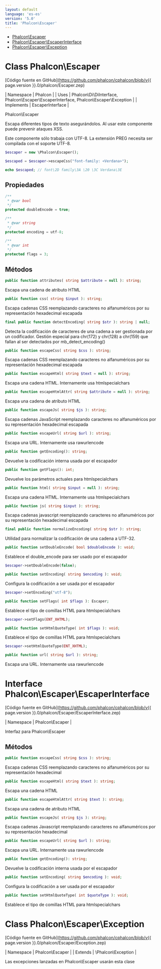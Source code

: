 ```yaml
---
layout: default
language: 'es-es'
version: '5.0'
title: 'Phalcon\Escaper'
---
```


* [Phalcon\Escaper](#escaper)
* [Phalcon\Escaper\EscaperInterface](#escaper-escaperinterface)
* [Phalcon\Escaper\Exception](#escaper-exception)

<h1 id="escaper">Class Phalcon\Escaper</h1>

[Código fuente en GitHub](https://github.com/phalcon/cphalcon/blob/v{{ page.version }}.0/phalcon/Escaper.zep)

| Namespace  | Phalcon | | Uses       | Phalcon\Di\DiInterface, Phalcon\Escaper\EscaperInterface, Phalcon\Escaper\Exception | | Implements | EscaperInterface |

Phalcon\Escaper

Escapa diferentes tipos de texto asegurándolos. Al usar este componente puede prevenir ataques XSS.

Este componente sólo trabaja con UTF-8. La extensión PREG necesita ser compilada con el soporte UTF-8.

```php
$escaper = new \Phalcon\Escaper();

$escaped = $escaper->escapeCss("font-family: <Verdana>");

echo $escaped; // font\2D family\3A \20 \3C Verdana\3E
```


## Propiedades
```php
/**
 * @var bool
 */
protected doubleEncode = true;

/**
 * @var string
 */
protected encoding = utf-8;

/**
 * @var int
 */
protected flags = 3;

```

## Métodos

```php
public function attributes( string $attribute = null ): string;
```
Escapa una cadena de atributo HTML


```php
public function css( string $input ): string;
```
Escapa cadenas CSS reemplazando caracteres no alfanuméricos por su representación hexadecimal escapada


```php
final public function detectEncoding( string $str ): string | null;
```
Detecta la codificación de caracteres de una cadena a ser gestionada por un codificador. Gestión especial para chr(172) y chr(128) a chr(159) que fallan al ser detectados por mb_detect_encoding()


```php
public function escapeCss( string $css ): string;
```
Escapa cadenas CSS reemplazando caracteres no alfanuméricos por su representación hexadecimal escapada


```php
public function escapeHtml( string $text = null ): string;
```
Escapa una cadena HTML. Internamente usa htmlspecialchars


```php
public function escapeHtmlAttr( string $attribute = null ): string;
```
Escapa una cadena de atributo HTML


```php
public function escapeJs( string $js ): string;
```
Escapa cadenas JavaScript reemplazando caracteres no alfanuméricos por su representación hexadecimal escapada


```php
public function escapeUrl( string $url ): string;
```
Escapa una URL. Internamente usa rawurlencode


```php
public function getEncoding(): string;
```
Devuelve la codificación interna usada por el escapador


```php
public function getFlags(): int;
```
Devuelve los parámetros actuales para htmlspecialchars


```php
public function html( string $input = null ): string;
```
Escapa una cadena HTML. Internamente usa htmlspecialchars


```php
public function js( string $input ): string;
```
Escapa cadenas javascript reemplazando caracteres no alfanuméricos por su representación hexadecimal escapada


```php
final public function normalizeEncoding( string $str ): string;
```
Utilidad para normalizar la codificación de una cadena a UTF-32.


```php
public function setDoubleEncode( bool $doubleEncode ): void;
```
Establece el double_encode para ser usado por el escapador

```php
$escaper->setDoubleEncode(false);
```


```php
public function setEncoding( string $encoding ): void;
```
Configura la codificación a ser usada por el escapador

```php
$escaper->setEncoding("utf-8");
```


```php
public function setFlags( int $flags ): Escaper;
```
Establece el tipo de comillas HTML para htmlspecialchars

```php
$escaper->setFlags(ENT_XHTML);
```


```php
public function setHtmlQuoteType( int $flags ): void;
```
Establece el tipo de comillas HTML para htmlspecialchars

```php
$escaper->setHtmlQuoteType(ENT_XHTML);
```


```php
public function url( string $url ): string;
```
Escapa una URL. Internamente usa rawurlencode




<h1 id="escaper-escaperinterface">Interface Phalcon\Escaper\EscaperInterface</h1>

[Código fuente en GitHub](https://github.com/phalcon/cphalcon/blob/v{{ page.version }}.0/phalcon/Escaper/EscaperInterface.zep)

| Namespace  | Phalcon\Escaper |

Interfaz para Phalcon\Escaper


## Métodos

```php
public function escapeCss( string $css ): string;
```
Escapa cadenas CSS reemplazando caracteres no alfanuméricos por su representación hexadecimal


```php
public function escapeHtml( string $text ): string;
```
Escapa una cadena HTML


```php
public function escapeHtmlAttr( string $text ): string;
```
Escapa una cadena de atributo HTML


```php
public function escapeJs( string $js ): string;
```
Escapa cadenas Javascript reemplazando caracteres no alfanuméricos por su representación hexadecimal


```php
public function escapeUrl( string $url ): string;
```
Escapa una URL. Internamente usa rawurlencode


```php
public function getEncoding(): string;
```
Devuelve la codificación interna usada por el escapador


```php
public function setEncoding( string $encoding ): void;
```
Configura la codificación a ser usada por el escapador


```php
public function setHtmlQuoteType( int $quoteType ): void;
```
Establece el tipo de comillas HTML para htmlspecialchars




<h1 id="escaper-exception">Class Phalcon\Escaper\Exception</h1>

[Código fuente en GitHub](https://github.com/phalcon/cphalcon/blob/v{{ page.version }}.0/phalcon/Escaper/Exception.zep)

| Namespace  | Phalcon\Escaper | | Extends    | \Phalcon\Exception |

Las excepciones lanzadas en Phalcon\Escaper usarán esta clase

